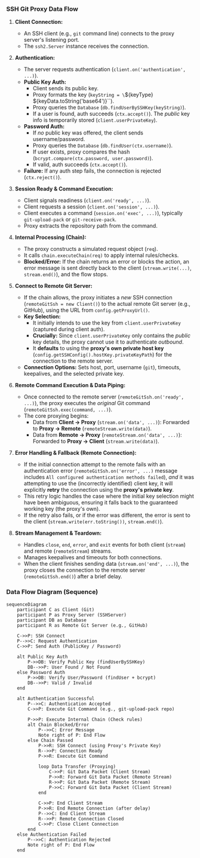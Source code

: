 ### SSH Git Proxy Data Flow

1.  **Client Connection:**

    - An SSH client (e.g., `git` command line) connects to the proxy server's listening port.
    - The `ssh2.Server` instance receives the connection.

2.  **Authentication:**

    - The server requests authentication (`client.on('authentication', ...)`).
    - **Public Key Auth:**
      - Client sends its public key.
      - Proxy formats the key (`keyString = \`${keyType} ${keyData.toString('base64')}\``).
      - Proxy queries the `Database` (`db.findUserBySSHKey(keyString)`).
      - If a user is found, auth succeeds (`ctx.accept()`). The _public_ key info is temporarily stored (`client.userPrivateKey`).
    - **Password Auth:**
      - If _no_ public key was offered, the client sends username/password.
      - Proxy queries the `Database` (`db.findUser(ctx.username)`).
      - If user exists, proxy compares the hash (`bcrypt.compare(ctx.password, user.password)`).
      - If valid, auth succeeds (`ctx.accept()`).
    - **Failure:** If any auth step fails, the connection is rejected (`ctx.reject()`).

3.  **Session Ready & Command Execution:**

    - Client signals readiness (`client.on('ready', ...)`).
    - Client requests a session (`client.on('session', ...)`).
    - Client executes a command (`session.on('exec', ...)`), typically `git-upload-pack` or `git-receive-pack`.
    - Proxy extracts the repository path from the command.

4.  **Internal Processing (Chain):**

    - The proxy constructs a simulated request object (`req`).
    - It calls `chain.executeChain(req)` to apply internal rules/checks.
    - **Blocked/Error:** If the chain returns an error or blocks the action, an error message is sent directly back to the client (`stream.write(...)`, `stream.end()`), and the flow stops.

5.  **Connect to Remote Git Server:**

    - If the chain allows, the proxy initiates a _new_ SSH connection (`remoteGitSsh = new Client()`) to the actual remote Git server (e.g., GitHub), using the URL from `config.getProxyUrl()`.
    - **Key Selection:**
      - It initially intends to use the key from `client.userPrivateKey` (captured during client auth).
      - **Crucially:** Since `client.userPrivateKey` only contains the _public_ key details, the proxy cannot use it to authenticate _outbound_.
      - It **defaults** to using the **proxy's own private host key** (`config.getSSHConfig().hostKey.privateKeyPath`) for the connection to the remote server.
    - **Connection Options:** Sets host, port, username (`git`), timeouts, keepalives, and the selected private key.

6.  **Remote Command Execution & Data Piping:**

    - Once connected to the remote server (`remoteGitSsh.on('ready', ...)`), the proxy executes the _original_ Git command (`remoteGitSsh.exec(command, ...)`).
    - The core proxying begins:
      - Data from **Client -> Proxy** (`stream.on('data', ...)`): Forwarded to **Proxy -> Remote** (`remoteStream.write(data)`).
      - Data from **Remote -> Proxy** (`remoteStream.on('data', ...)`): Forwarded to **Proxy -> Client** (`stream.write(data)`).

7.  **Error Handling & Fallback (Remote Connection):**

    - If the initial connection attempt to the remote fails with an authentication error (`remoteGitSsh.on('error', ...)` message includes `All configured authentication methods failed`), _and_ it was attempting to use the (incorrectly identified) client key, it will explicitly **retry** the connection using the **proxy's private key**.
    - This retry logic handles the case where the initial key selection might have been ambiguous, ensuring it falls back to the guaranteed working key (the proxy's own).
    - If the retry also fails, or if the error was different, the error is sent to the client (`stream.write(err.toString())`, `stream.end()`).

8.  **Stream Management & Teardown:**
    - Handles `close`, `end`, `error`, and `exit` events for both client (`stream`) and remote (`remoteStream`) streams.
    - Manages keepalives and timeouts for both connections.
    - When the client finishes sending data (`stream.on('end', ...)`), the proxy closes the connection to the remote server (`remoteGitSsh.end()`) after a brief delay.

### Data Flow Diagram (Sequence)

```mermaid
sequenceDiagram
    participant C as Client (Git)
    participant P as Proxy Server (SSHServer)
    participant DB as Database
    participant R as Remote Git Server (e.g., GitHub)

    C->>P: SSH Connect
    P-->>C: Request Authentication
    C->>P: Send Auth (PublicKey / Password)

    alt Public Key Auth
        P->>DB: Verify Public Key (findUserBySSHKey)
        DB-->>P: User Found / Not Found
    else Password Auth
        P->>DB: Verify User/Password (findUser + bcrypt)
        DB-->>P: Valid / Invalid
    end

    alt Authentication Successful
        P-->>C: Authentication Accepted
        C->>P: Execute Git Command (e.g., git-upload-pack repo)

        P->>P: Execute Internal Chain (Check rules)
        alt Chain Blocked/Error
            P-->>C: Error Message
            Note right of P: End Flow
        else Chain Passed
            P->>R: SSH Connect (using Proxy's Private Key)
            R-->>P: Connection Ready
            P->>R: Execute Git Command

            loop Data Transfer (Proxying)
                C->>P: Git Data Packet (Client Stream)
                P->>R: Forward Git Data Packet (Remote Stream)
                R->>P: Git Data Packet (Remote Stream)
                P->>C: Forward Git Data Packet (Client Stream)
            end

            C->>P: End Client Stream
            P->>R: End Remote Connection (after delay)
            P-->>C: End Client Stream
            R-->>P: Remote Connection Closed
            C->>P: Close Client Connection
        end
    else Authentication Failed
        P-->>C: Authentication Rejected
        Note right of P: End Flow
    end

```

```

```
